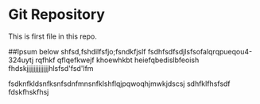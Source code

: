 # Git Repository
This is first file in this repo.

##Ipsum  below
shfsd,fshdilfsfjo;fsndkfjslf
fsdhfsdfsdjlsfsofalqrqpueqou4-324uytj rqfhkf qflqefkwejf
khoewhkbt heiefqbedislbfeoish
fhdskjjjjjjjjjjjjjhlsfsd'fsd'lfm


fsdknfkldsnfksnfsdnfmnsnfklshflqjpqwoqhjmwkjdscsj
sdhfklfhsfsdf
fdskfhskfhsj